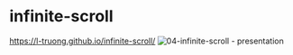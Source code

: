 ﻿# infinite-scroll
https://l-truong.github.io/infinite-scroll/
![04-infinite-scroll - presentation](https://user-images.githubusercontent.com/11521905/236909812-87671485-4d42-47c7-9411-92502e09196b.png)
